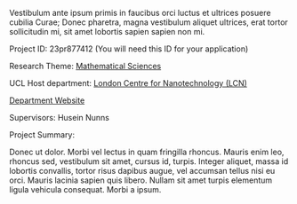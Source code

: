 Vestibulum ante ipsum primis in faucibus orci luctus et ultrices posuere cubilia Curae; Donec pharetra, magna vestibulum aliquet ultrices, erat tortor sollicitudin mi, sit amet lobortis sapien sapien non mi.

Project ID: 23pr877412
(You will need this ID for your application)

Research Theme: [Mathematical Sciences](/cataloguetest/themes/mathematical-sciences)

UCL Host department: [London Centre for Nanotechnology (LCN)](/cataloguetest/departments/london-centre-for-nanotechnology)

[Department Website](www.example.com/dept3)

Supervisors: Husein Nunns

Project Summary:

Donec ut dolor. Morbi vel lectus in quam fringilla rhoncus. Mauris enim leo, rhoncus sed, vestibulum sit amet, cursus id, turpis. Integer aliquet, massa id lobortis convallis, tortor risus dapibus augue, vel accumsan tellus nisi eu orci. Mauris lacinia sapien quis libero. Nullam sit amet turpis elementum ligula vehicula consequat. Morbi a ipsum.